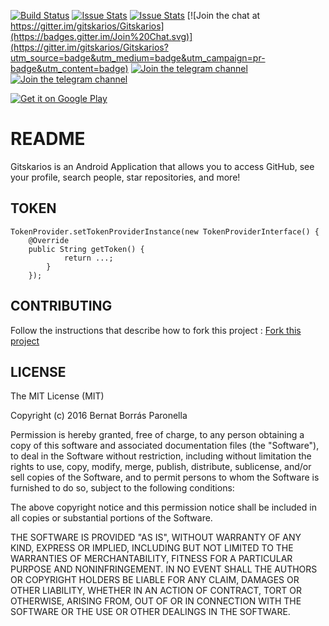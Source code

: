 [![Build Status](https://travis-ci.org/gitskarios/Gitskarios.svg?branch=develop)](https://travis-ci.org/gitskarios/Gitskarios)
[![Issue Stats](http://issuestats.com/github/gitskarios/gitskarios/badge/pr?style=flat)](http://issuestats.com/github/gitskarios/gitskarios)
[![Issue Stats](http://issuestats.com/github/gitskarios/gitskarios/badge/issue?style=flat)](http://issuestats.com/github/gitskarios/gitskarios)
[![Join the chat at https://gitter.im/gitskarios/Gitskarios](https://badges.gitter.im/Join%20Chat.svg)](https://gitter.im/gitskarios/Gitskarios?utm_source=badge&utm_medium=badge&utm_campaign=pr-badge&utm_content=badge)
[![Join the telegram channel](https://img.shields.io/badge/TELEGRAM%20CHANNEL-Gitskarios-blue.svg)](https://telegram.me/gitskarios)
[![Join the telegram channel](https://img.shields.io/badge/JOIN-SLACK-orange.svg)](https://gh-apps.slack.com/)

[![Get it on Google Play](https://developer.android.com/images/brand/en_generic_rgb_wo_45.png)](https://play.google.com/store/apps/details?id=com.alorma.github&utm_source=github&utm_medium=github&utm_campaign=github)

# README #

Gitskarios is an Android Application that allows you to access GitHub, see your profile, search people, star repositories, and more!

## TOKEN

```
TokenProvider.setTokenProviderInstance(new TokenProviderInterface() {
    @Override
    public String getToken() {
            return ...;
        }
    });
```

## CONTRIBUTING ##

Follow the instructions that describe how to fork this project : [Fork this project](FORK.md)

## LICENSE ##

The MIT License (MIT)

Copyright (c) 2016 Bernat Borrás Paronella

Permission is hereby granted, free of charge, to any person obtaining a copy
of this software and associated documentation files (the "Software"), to deal
in the Software without restriction, including without limitation the rights
to use, copy, modify, merge, publish, distribute, sublicense, and/or sell
copies of the Software, and to permit persons to whom the Software is
furnished to do so, subject to the following conditions:

The above copyright notice and this permission notice shall be included in all
copies or substantial portions of the Software.

THE SOFTWARE IS PROVIDED "AS IS", WITHOUT WARRANTY OF ANY KIND, EXPRESS OR
IMPLIED, INCLUDING BUT NOT LIMITED TO THE WARRANTIES OF MERCHANTABILITY,
FITNESS FOR A PARTICULAR PURPOSE AND NONINFRINGEMENT. IN NO EVENT SHALL THE
AUTHORS OR COPYRIGHT HOLDERS BE LIABLE FOR ANY CLAIM, DAMAGES OR OTHER
LIABILITY, WHETHER IN AN ACTION OF CONTRACT, TORT OR OTHERWISE, ARISING FROM,
OUT OF OR IN CONNECTION WITH THE SOFTWARE OR THE USE OR OTHER DEALINGS IN THE
SOFTWARE.
